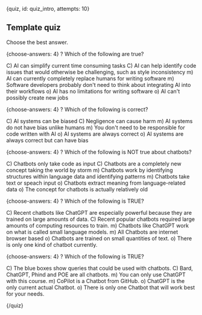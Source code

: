 
{quiz, id: quiz_intro, attempts: 10}

## Template quiz

Choose the best answer.

{choose-answers: 4}
? Which of the following are true?

C) AI can simplify current time consuming tasks
C) AI can help identify code issues that would otherwise be challenging, such as style inconsistency
m) AI can currently completely replace humans for writing software
m) Software developers probably don't need to think about integrating AI into their workflows
o) AI has no limitations for writing software
o) AI can't possibly create new jobs

{choose-answers: 4}
? Which of the following is correct?

C) AI systems can be biased
C) Negligence can cause harm
m) AI systems do not have bias unlike humans
m) You don't need to be responsible for code written with AI
o) AI systems are always correct
o) AI systems are always correct but can have bias

{choose-answers: 4}
? Which of the following is NOT true about chatbots?

C) Chatbots only take code as input
C) Chatbots are a completely new concept taking the world by storm
m) Chatbots work by identifying structures within language data and identifying patterns
m) Chatbots take text or speach input
o) Chatbots extract meaning from language-related data
o) The concept for chatbots is actually relatively old

{choose-answers: 4}
? Which of the following is TRUE?

C) Recent chatbots like ChatGPT are especially powerful because they are trained on large amounts of data.
C) Recent popular chatbots required large amounts of computing resources to train.
m) Chatbots like ChatGPT work on what is called small language models.
m) All Chatbots are internet browser based
o) Chatbots are trained on small quantities of text.
o) There is only one kind of chatbot currently.


{choose-answers: 4}
? Which of the following is TRUE?

C) The blue boxes show queries that could be used with chatbots.
C) Bard, ChatGPT, Phind and POE are all chatbots.
m) You can only use ChatGPT with this course.
m) CoPilot is a Chatbot from GitHub.
o) ChatGPT is the only current actual Chatbot.
o) There is only one Chatbot that will work best for your needs.


{/quiz}
